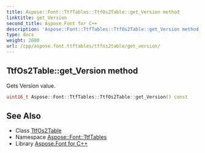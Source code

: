 ```yaml
---
title: Aspose::Font::TtfTables::TtfOs2Table::get_Version method
linktitle: get_Version
second_title: Aspose.Font for C++
description: 'Aspose::Font::TtfTables::TtfOs2Table::get_Version method. Gets Version value in C++.'
type: docs
weight: 2600
url: /cpp/aspose.font.ttftables/ttfos2table/get_version/
---
```

## TtfOs2Table::get_Version method


Gets Version value.

```cpp
uint16_t Aspose::Font::TtfTables::TtfOs2Table::get_Version() const
```

## See Also

* Class [TtfOs2Table](../)
* Namespace [Aspose::Font::TtfTables](../../)
* Library [Aspose.Font for C++](../../../)
